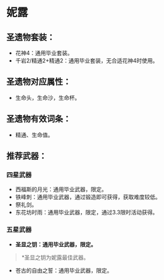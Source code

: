 
# 妮露

## 圣遗物套装：
- 花神4：通用毕业套装。
- 千岩2/精通2+精通2：通用毕业套装，无合适花神4时使用。

## 圣遗物对应属性：
- 生命头，生命沙，生命杯。

## 圣遗物有效词条：
- 精通、生命值。

## 推荐武器：
### 四星武器
- 西福斯的月光：通用毕业武器，限定。
- 铁峰刺：通用毕业武器，通过锻造即可获得，获取难度较低。
- 祭礼剑。
- 东花坊时雨：通用毕业武器，限定，通过3.3限时活动获得。

### 五星武器
- **圣显之钥：通用毕业武器，限定。**

> \*圣显之钥为妮露最佳武器。

- 苍古的自由之誓：通用毕业武器，限定。

